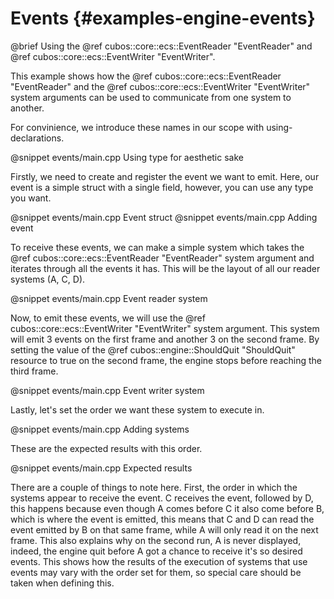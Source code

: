 # Events {#examples-engine-events}

@brief Using the @ref cubos::core::ecs::EventReader "EventReader" and @ref cubos::core::ecs::EventWriter "EventWriter".

This example shows how the @ref cubos::core::ecs::EventReader "EventReader" and the @ref cubos::core::ecs::EventWriter "EventWriter" system arguments can be used to communicate from one system to another.

For convinience, we introduce these names in our scope with using-declarations.

@snippet events/main.cpp Using type for aesthetic sake

Firstly, we need to create and register the event we want to emit. Here, our event is a simple struct with a single field, however, you can use any type you want.

@snippet events/main.cpp Event struct
@snippet events/main.cpp Adding event

To receive these events, we can make a simple system which takes the @ref cubos::core::ecs::EventReader "EventReader" system argument and iterates through all the events it has. This will be the layout of all our reader systems (A, C, D).

@snippet events/main.cpp Event reader system

Now, to emit these events, we will use the @ref cubos::core::ecs::EventWriter "EventWriter" system argument. This system will emit 3 events on the first frame and another 3 on the second frame. By setting the value of the @ref cubos::engine::ShouldQuit "ShouldQuit" resource to true on the second frame, the engine stops before reaching the third frame. 

@snippet events/main.cpp Event writer system

Lastly, let's set the order we want these system to execute in.

@snippet events/main.cpp Adding systems

These are the expected results with this order.

@snippet events/main.cpp Expected results

There are a couple of things to note here. First, the order in which the systems appear to receive the event. C receives the event, followed by D, this happens because even though A comes before C it also come before B, which is where the event is emitted, this means that C and D can read the event emitted by B on that same frame, while A will only read it on the next frame. This also explains why on the second run, A is never displayed, indeed, the engine quit before A got a chance to receive it's so desired events. This shows how the results of the execution of systems that use events may vary with the order set for them, so special care should be taken when defining this.